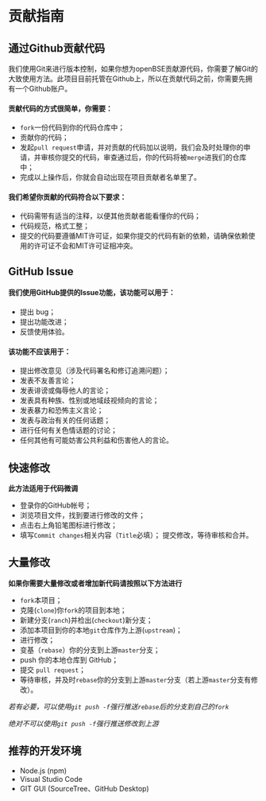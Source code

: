 # 贡献指南
## 通过Github贡献代码
我们使用Git来进行版本控制，如果你想为openBSE贡献源代码，你需要了解Git的大致使用方法。此项目目前托管在Github上，所以在贡献代码之前，你需要先拥有一个Github账户。

#### 贡献代码的方式很简单，你需要：
* `fork`一份代码到你的代码仓库中；
* 贡献你的代码；
* 发起`pull request`申请，并对贡献的代码加以说明，我们会及时处理你的申请，并审核你提交的代码，审查通过后，你的代码将被`merge`进我们的仓库中；
* 完成以上操作后，你就会自动出现在项目贡献者名单里了。

#### 我们希望你贡献的代码符合以下要求：
* 代码需带有适当的注释，以便其他贡献者能看懂你的代码；
* 代码规范，格式工整；
* 提交的代码要遵循MIT许可证，如果你提交的代码有新的依赖，请确保依赖使用的许可证不会和MIT许可证相冲突。

## GitHub Issue
#### 我们使用GitHub提供的Issue功能，该功能可以用于：
* 提出 bug；
* 提出功能改进；
* 反馈使用体验。

#### 该功能不应该用于：
* 提出修改意见（涉及代码署名和修订追溯问题）；
* 发表不友善言论；
* 发表诽谤或侮辱他人的言论；
* 发表具有种族、性别或地域歧视倾向的言论；
* 发表暴力和恐怖主义言论；
* 发表与政治有关的任何话题；
* 进行任何有关色情话题的讨论；
* 任何其他有可能妨害公共利益和伤害他人的言论。

## 快速修改
**此方法适用于代码微调**
* 登录你的GitHub帐号；
* 浏览项目文件，找到要进行修改的文件；
* 点击右上角铅笔图标进行修改；
* 填写`Commit changes`相关内容（`Title`必填）；
提交修改，等待审核和合并。

## 大量修改
**如果你需要大量修改或者增加新代码请按照以下方法进行**
* `fork`本项目；
* 克隆(`clone`)你`fork`的项目到本地；
* 新建分支(`ranch`)并检出(`checkout`)新分支；
* 添加本项目到你的本地`git`仓库作为上游(`upstream`)；
* 进行修改；
* 变基（`rebase`）你的分支到上游`master`分支；
* push 你的本地仓库到 GitHub；
* 提交 `pull request`；
* 等待审核，并及时`rebase`你的分支到上游`master`分支（若上游`master`分支有修改）。

*若有必要，可以使用`git push -f`强行推送`rebase`后的分支到自己的`fork`*

*绝对不可以使用`git push -f`强行推送修改到上游*

## 推荐的开发环境
* Node.js (npm)
* Visual Studio Code
* GIT GUI (SourceTree、GitHub Desktop)

